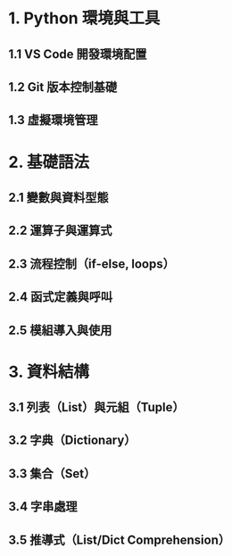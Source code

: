 # 1. Python 環境與工具
## 1.1 VS Code 開發環境配置
## 1.2 Git 版本控制基礎
## 1.3 虛擬環境管理

# 2. 基礎語法
## 2.1 變數與資料型態
## 2.2 運算子與運算式
## 2.3 流程控制（if-else, loops）
## 2.4 函式定義與呼叫
## 2.5 模組導入與使用

# 3. 資料結構
## 3.1 列表（List）與元組（Tuple）
## 3.2 字典（Dictionary）
## 3.3 集合（Set）
## 3.4 字串處理
## 3.5 推導式（List/Dict Comprehension）
